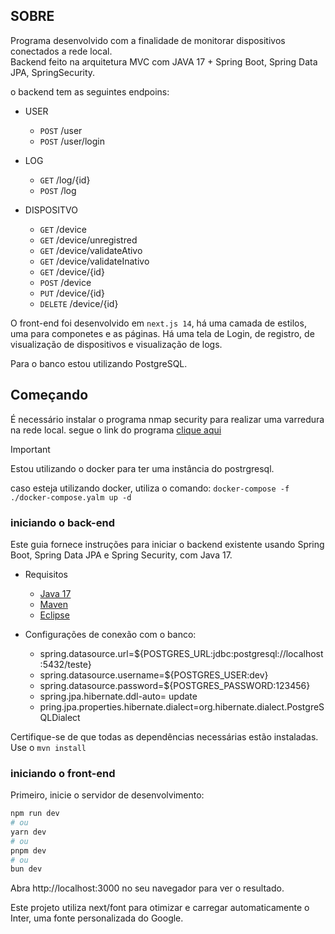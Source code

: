 ## SOBRE

Programa desenvolvido com a finalidade de monitorar dispositivos conectados a rede local.<br> Backend feito na arquitetura MVC com JAVA 17 + Spring Boot, Spring Data JPA, SpringSecurity.

o backend tem as seguintes endpoins:


- USER
    - `POST` /user
    - `POST` /user/login
- LOG
    - `GET` /log/{id}
    - `POST` /log

- DISPOSITVO
    - `GET` /device
    - `GET` /device/unregistred
    - `GET` /device/validateAtivo
    - `GET` /device/validateInativo
    - `GET` /device/{id}
    - `POST` /device
    - `PUT` /device/{id}
    - `DELETE` /device/{id}

O front-end foi desenvolvido em ```next.js 14```, há uma camada de estilos, uma para componetes e as páginas. Há uma tela de Login, de registro, de visualização de dispositivos e visualização de logs.

Para o banco estou utilizando PostgreSQL.

## Começando

É necessário instalar o programa nmap security para realizar uma varredura na rede local. segue o link do programa <a href="https://nmap.org/download#windows">clique aqui</a>

> [!IMPORTANT]
>
> Estou utilizando o docker para ter uma instância do postrgresql.
>
> caso esteja utilizando docker, utiliza o comando: `docker-compose -f ./docker-compose.yalm up -d`

### iniciando o back-end

Este guia fornece instruções para iniciar o backend existente usando Spring Boot, Spring Data JPA e Spring Security, com Java 17.

- Requisitos

    - [Java 17](https://www.oracle.com/java/technologies/javase-jdk17-downloads.html)
    - [Maven](https://maven.apache.org/download.cgi)
    - [Eclipse](https://www.eclipse.org/downloads/)

- Configurações de conexão com o banco:
    - spring.datasource.url=${POSTGRES_URL:jdbc:postgresql://localhost:5432/teste}
    - spring.datasource.username=${POSTGRES_USER:dev}
    - spring.datasource.password=${POSTGRES_PASSWORD:123456}
    - spring.jpa.hibernate.ddl-auto= update
    - pring.jpa.properties.hibernate.dialect=org.hibernate.dialect.PostgreSQLDialect

Certifique-se de que todas as dependências necessárias estão instaladas. Use o `mvn install`


### iniciando o front-end

Primeiro, inicie o servidor de desenvolvimento:

```bash
npm run dev
# ou
yarn dev
# ou
pnpm dev
# ou
bun dev
```

Abra http://localhost:3000 no seu navegador para ver o resultado.

Este projeto utiliza next/font para otimizar e carregar automaticamente o Inter, uma fonte personalizada do Google.